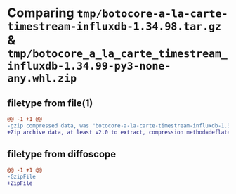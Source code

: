 # Comparing `tmp/botocore-a-la-carte-timestream-influxdb-1.34.98.tar.gz` & `tmp/botocore_a_la_carte_timestream_influxdb-1.34.99-py3-none-any.whl.zip`

## filetype from file(1)

```diff
@@ -1 +1 @@
-gzip compressed data, was "botocore-a-la-carte-timestream-influxdb-1.34.98.tar", last modified: Sat May  4 01:01:47 2024, max compression
+Zip archive data, at least v2.0 to extract, compression method=deflate
```

## filetype from diffoscope

```diff
@@ -1 +1 @@
-GzipFile
+ZipFile
```

